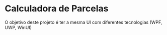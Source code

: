 # Calculadora de Parcelas
O objetivo deste projeto é ter a mesma UI com diferentes tecnologias (WPF, UWP, WinUI)
